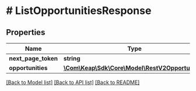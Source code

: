 # # ListOpportunitiesResponse

## Properties

Name | Type | Description | Notes
------------ | ------------- | ------------- | -------------
**next_page_token** | **string** |  | [optional]
**opportunities** | [**\Com\Keap\Sdk\Core\Model\RestV2Opportunity[]**](RestV2Opportunity.md) |  | [optional]

[[Back to Model list]](../../README.md#models) [[Back to API list]](../../README.md#endpoints) [[Back to README]](../../README.md)

